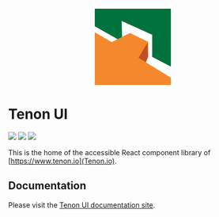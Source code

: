 <p align="center">
  <a href="https://ui.tenon.ip/">
    <img alt="Tenon UI" src="./logo.png" style="width: 11em;">
  </a>
</p>

# Tenon UI

<p>
  <a href="https://www.npmjs.com/package/@reach/router"><img src="https://img.shields.io/npm/v/@reach/router.svg?style=flat-square"></a>
  <a href="https://www.npmjs.com/package/@reach/router"><img src="https://img.shields.io/npm/dm/@reach/router.svg?style=flat-square"></a>
  <a href="https://travis-ci.org/reach/router"><img src="https://img.shields.io/travis/reach/router/master.svg?style=flat-square"></a>
</p>

This is the home of the accessible React component library of [https://www.tenon.io](Tenon.io).

## Documentation

Please visit the [Tenon UI documentation site](https://ui.tenon.io/).


